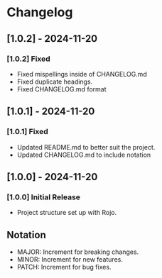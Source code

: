 # Changelog

## [1.0.2] - 2024-11-20

### [1.0.2] Fixed

- Fixed mispellings inside of CHANGELOG.md
- Fixed duplicate headings.
- Fixed CHANGELOG.md format

## [1.0.1] - 2024-11-20

### [1.0.1] Fixed

- Updated README.md to better suit the project.
- Updated CHANGELOG.md to include notation

## [1.0.0] - 2024-11-20

### [1.0.0] Initial Release

- Project structure set up with Rojo.

## Notation

- MAJOR: Increment for breaking changes.
- MINOR: Increment for new features.
- PATCH: Increment for bug fixes.
